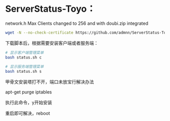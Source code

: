 # ServerStatus-Toyo： 

network.h
Max Clients changed to 256
and with doubi.zip integrated


``` bash
wget -N --no-check-certificate https://github.com/admnn/ServerStatus-Toyo/raw/master/status.sh && chmod +x status.sh
```

下载脚本后，根据需要安装客户端或者服务端：
``` bash
# 显示客户端管理菜单
bash status.sh c
 
# 显示服务端管理菜单
bash status.sh s
```
甲骨文安装塔打不开，端口未放宝行解决办法

apt-get purge iptables

执行此命令，y开始安装

重启即可解决，reboot
